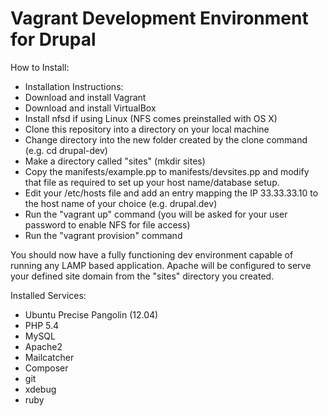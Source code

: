 Vagrant Development Environment for Drupal
==========================================

How to Install:

- Installation Instructions:
- Download and install Vagrant
- Download and install VirtualBox
- Install nfsd if using Linux (NFS comes preinstalled with OS X)
- Clone this repository into a directory on your local machine
- Change directory into the new folder created by the clone command (e.g. cd drupal-dev)
- Make a directory called "sites" (mkdir sites)
- Copy the manifests/example.pp to manifests/devsites.pp and modify that file as required to set up your host name/database setup.
- Edit your /etc/hosts file and add an entry mapping the IP 33.33.33.10 to the host name of your choice (e.g. drupal.dev)
- Run the "vagrant up" command (you will be asked for your user password to enable NFS for file access)
- Run the "vagrant provision" command

You should now have a fully functioning dev environment capable of running any LAMP based application. Apache will be configured to serve your defined site domain from the "sites" directory you created.

Installed Services:
- Ubuntu Precise Pangolin (12.04)
- PHP 5.4
- MySQL
- Apache2
- Mailcatcher
- Composer
- git
- xdebug
- ruby
